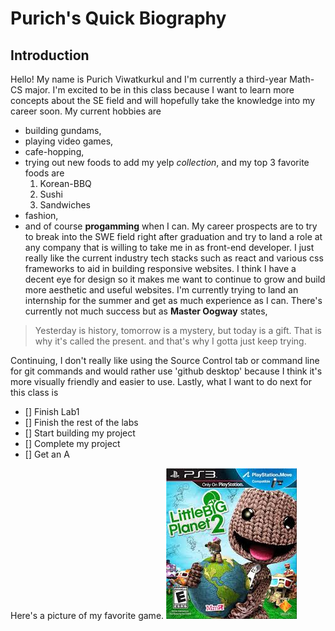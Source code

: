 # Purich's Quick Biography

## Introduction

Hello! My name is Purich Viwatkurkul and I'm currently a third-year Math-CS major. I'm excited to be in this class because I want to learn more concepts about the SE field and will hopefully take the knowledge into my career soon. My current hobbies are 
- building gundams, 
- playing video games, 
- cafe-hopping,
- trying out new foods to add my yelp *collection*, and my top 3 favorite foods are
  1. Korean-BBQ
  2. Sushi
  3. Sandwiches  
- fashion, 
- and of course **progamming** when I can. 
My career prospects are to try to break into the SWE field right after graduation and try to land a role at any company that is willing to take me in as front-end developer. I just really like the current industry tech stacks such as react and various css frameworks to aid in building responsive websites. I think I have a decent eye for design so it makes me want to continue to grow and build more aesthetic and useful websites. I'm currently trying to land an internship for the summer and get as much experience as I can. There's currently not much success but as **Master Oogway** states, 
> Yesterday is history, tomorrow is a mystery, but today is a gift. That is why it's called the present.
and that's why I gotta just keep trying. 

Continuing, I don't really like using the Source Control tab or command line for git commands and would rather use 'github desktop' because I think it's more visually friendly and easier to use. Lastly, what I want to do next for this class is 
- [] Finish Lab1
- [] Finish the rest of the labs
- [] Start building my project
- [] Complete my project
- [] Get an A 

Here's a picture of my favorite game. 
![LBP3](https://github.com/pviwatkurkul/CSE110_Lab1/blob/main/img1.jpg)
